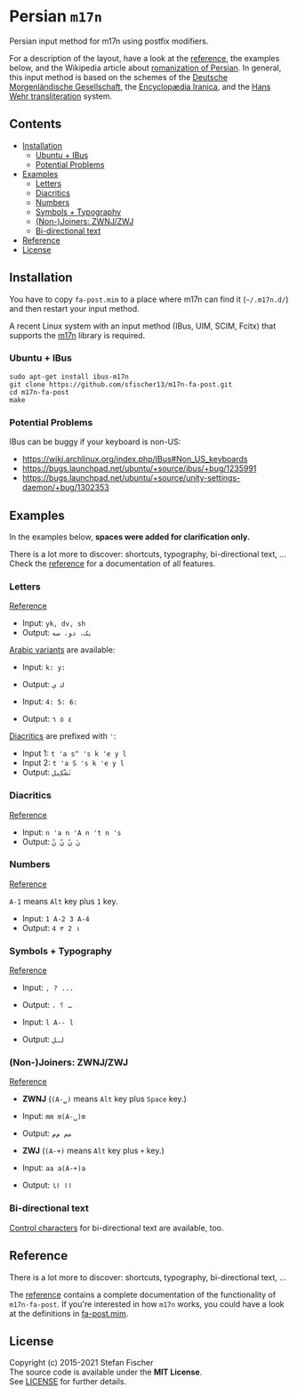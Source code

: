<!--lint disable awesome-contributing-->
<!--lint disable awesome-github-->
<!--lint disable double-link-->

# Persian `m17n`

Persian input method for m17n using postfix modifiers.

For a description of the layout, have a look at the [reference](reference.md), the examples below, and the Wikipedia article about [romanization of Persian](https://en.wikipedia.org/wiki/Romanization_of_Persian). In general, this input method is based on the schemes of the [Deutsche Morgenländische Gesellschaft](https://en.wikipedia.org/wiki/Deutsche_Morgenl%C3%A4ndische_Gesellschaft), the [Encyclopædia Iranica](https://en.wikipedia.org/wiki/Encyclop%C3%A6dia_Iranica), and the [Hans Wehr transliteration](https://en.wikipedia.org/wiki/Hans_Wehr_transliteration) system.

## Contents

<!-- START doctoc generated TOC please keep comment here to allow auto update -->
<!-- DON'T EDIT THIS SECTION, INSTEAD RE-RUN doctoc TO UPDATE -->

- [Installation](#installation)
  - [Ubuntu + IBus](#ubuntu--ibus)
  - [Potential Problems](#potential-problems)
- [Examples](#examples)
  - [Letters](#letters)
  - [Diacritics](#diacritics)
  - [Numbers](#numbers)
  - [Symbols + Typography](#symbols--typography)
  - [(Non-)Joiners: ZWNJ/ZWJ](#non-joiners-zwnjzwj)
  - [Bi-directional text](#bi-directional-text)
- [Reference](#reference)
- [License](#license)

<!-- END doctoc generated TOC please keep comment here to allow auto update -->

## Installation

You have to copy `fa-post.mim` to a place where m17n can find it (`~/.m17n.d/`) and then restart your input method.

A recent Linux system with an input method (IBus, UIM, SCIM, Fcitx) that supports the [m17n](http://www.nongnu.org/m17n/) library is required.

### Ubuntu + IBus

```shell
sudo apt-get install ibus-m17n
git clone https://github.com/sfischer13/m17n-fa-post.git
cd m17n-fa-post
make
```

### Potential Problems

IBus can be buggy if your keyboard is non-US:

- https://wiki.archlinux.org/index.php/IBus#Non_US_keyboards
- https://bugs.launchpad.net/ubuntu/+source/ibus/+bug/1235991
- https://bugs.launchpad.net/ubuntu/+source/unity-settings-daemon/+bug/1302353

## Examples

In the examples below, **spaces were added for clarification only.**

There is a lot more to discover: shortcuts, typography, bi-directional text, …  
Check the [reference](reference.md) for a documentation of all features.

### Letters

[Reference](reference.md#letters)

- Input: `yk, dv, sh`
- Output: `یک، دو، سه`

[Arabic variants](reference.md#arabic) are available:

- Input: `k: y:`
- Output: `ك ي`

- Input: `4: 5: 6:`
- Output: `٤ ٥ ٦`

[Diacritics](reference.md#diacritics) are prefixed with `'`:

- Input 1: `t 'a s^ 's k 'e y l`
- Input 2: `t 'a S 's k 'e y l`
- Output: `تَشْکِیل`

### Diacritics

[Reference](reference.md#diacritics)

- Input: `n 'a n 'A n 't n 's`
- Output: `نَ نً نّ نْ`

### Numbers

[Reference](reference.md#numbers)

`A-1` means `Alt` key plus `1` key.

- Input: `1 A-2 3 A-4`
- Output: `‏۱ 2 ۳ 4`

### Symbols + Typography

[Reference](reference.md#symbols)

- Input: `, ? ...`
- Output: `، ؟ …`

- Input: `l A-- l`
- Output: `لـل`

### (Non-)Joiners: ZWNJ/ZWJ

[Reference](reference.md#space-and-non-joiners)

- **ZWNJ** (`(A-␣)` means `Alt` key plus `Space` key.)
- Input: `mm m(A-␣)m`
- Output: `مم م‌م`

- **ZWJ** (`(A-+)` means `Alt` key plus `+` key.)
- Input: `aa a(A-+)a`
- Output: `اا ا‍ا`

### Bi-directional text

[Control characters](reference.md#bi-directional-text) for bi-directional text are available, too.

## Reference

There is a lot more to discover: shortcuts, typography, bi-directional text, …

The [reference](reference.md) contains a complete documentation of the functionality of `m17n-fa-post`.
If you're interested in how `m17n` works, you could have a look at the definitions in [fa-post.mim](fa-post.mim). 

## License
Copyright (c) 2015-2021 Stefan Fischer  
The source code is available under the **MIT License**.  
See [LICENSE](LICENSE) for further details.
